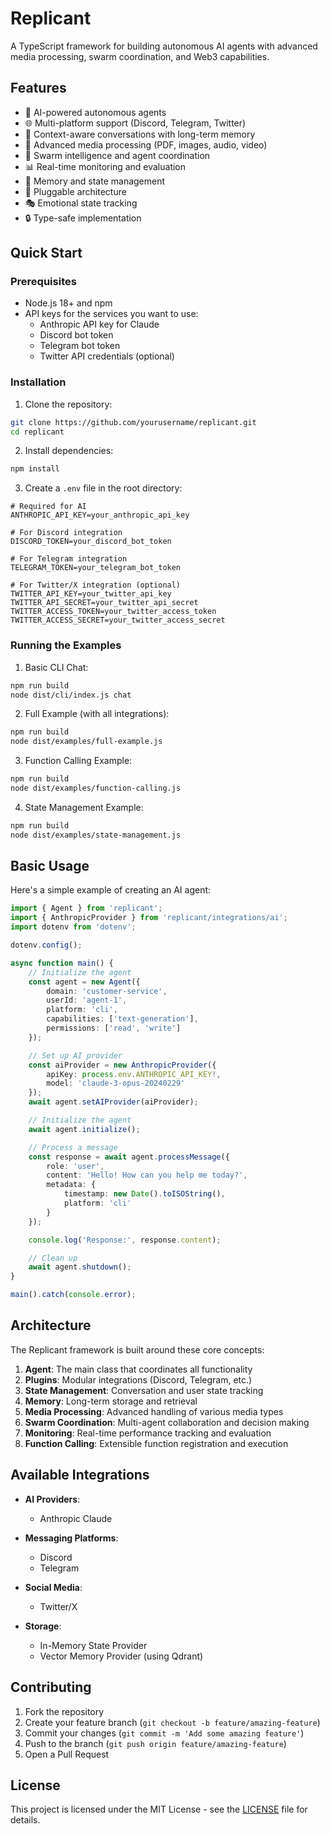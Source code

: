 # Replicant

A TypeScript framework for building autonomous AI agents with advanced media processing, swarm coordination, and Web3 capabilities.

## Features

- 🤖 AI-powered autonomous agents
- 🌐 Multi-platform support (Discord, Telegram, Twitter)
- 💬 Context-aware conversations with long-term memory
- 🎨 Advanced media processing (PDF, images, audio, video)
- 🐝 Swarm intelligence and agent coordination
- 📊 Real-time monitoring and evaluation
- 🧠 Memory and state management
- 🔌 Pluggable architecture
- 🎭 Emotional state tracking
- 🔒 Type-safe implementation

## Quick Start

### Prerequisites

- Node.js 18+ and npm
- API keys for the services you want to use:
  - Anthropic API key for Claude
  - Discord bot token
  - Telegram bot token
  - Twitter API credentials (optional)

### Installation

1. Clone the repository:
```bash
git clone https://github.com/yourusername/replicant.git
cd replicant
```

2. Install dependencies:
```bash
npm install
```

3. Create a `.env` file in the root directory:
```env
# Required for AI
ANTHROPIC_API_KEY=your_anthropic_api_key

# For Discord integration
DISCORD_TOKEN=your_discord_bot_token

# For Telegram integration
TELEGRAM_TOKEN=your_telegram_bot_token

# For Twitter/X integration (optional)
TWITTER_API_KEY=your_twitter_api_key
TWITTER_API_SECRET=your_twitter_api_secret
TWITTER_ACCESS_TOKEN=your_twitter_access_token
TWITTER_ACCESS_SECRET=your_twitter_access_secret
```

### Running the Examples

1. Basic CLI Chat:
```bash
npm run build
node dist/cli/index.js chat
```

2. Full Example (with all integrations):
```bash
npm run build
node dist/examples/full-example.js
```

3. Function Calling Example:
```bash
npm run build
node dist/examples/function-calling.js
```

4. State Management Example:
```bash
npm run build
node dist/examples/state-management.js
```

## Basic Usage

Here's a simple example of creating an AI agent:

```typescript
import { Agent } from 'replicant';
import { AnthropicProvider } from 'replicant/integrations/ai';
import dotenv from 'dotenv';

dotenv.config();

async function main() {
    // Initialize the agent
    const agent = new Agent({
        domain: 'customer-service',
        userId: 'agent-1',
        platform: 'cli',
        capabilities: ['text-generation'],
        permissions: ['read', 'write']
    });

    // Set up AI provider
    const aiProvider = new AnthropicProvider({
        apiKey: process.env.ANTHROPIC_API_KEY!,
        model: 'claude-3-opus-20240229'
    });
    await agent.setAIProvider(aiProvider);

    // Initialize the agent
    await agent.initialize();

    // Process a message
    const response = await agent.processMessage({
        role: 'user',
        content: 'Hello! How can you help me today?',
        metadata: {
            timestamp: new Date().toISOString(),
            platform: 'cli'
        }
    });

    console.log('Response:', response.content);

    // Clean up
    await agent.shutdown();
}

main().catch(console.error);
```

## Architecture

The Replicant framework is built around these core concepts:

1. **Agent**: The main class that coordinates all functionality
2. **Plugins**: Modular integrations (Discord, Telegram, etc.)
3. **State Management**: Conversation and user state tracking
4. **Memory**: Long-term storage and retrieval
5. **Media Processing**: Advanced handling of various media types
6. **Swarm Coordination**: Multi-agent collaboration and decision making
7. **Monitoring**: Real-time performance tracking and evaluation
8. **Function Calling**: Extensible function registration and execution

## Available Integrations

- **AI Providers**:
  - Anthropic Claude
  
- **Messaging Platforms**:
  - Discord
  - Telegram
  
- **Social Media**:
  - Twitter/X
  
- **Storage**:
  - In-Memory State Provider
  - Vector Memory Provider (using Qdrant)

## Contributing

1. Fork the repository
2. Create your feature branch (`git checkout -b feature/amazing-feature`)
3. Commit your changes (`git commit -m 'Add some amazing feature'`)
4. Push to the branch (`git push origin feature/amazing-feature`)
5. Open a Pull Request

## License

This project is licensed under the MIT License - see the [LICENSE](LICENSE) file for details. 